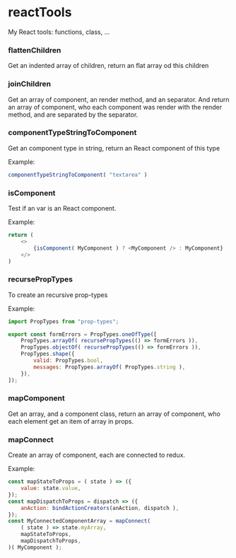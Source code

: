 # reactTools
My React tools: functions, class, ...

### flattenChildren
Get an indented array of children, return an flat array od this children


### joinChildren
Get an array of component, an render method, and an separator. And return an array of component,
who each component was render with the render method, and are separated by the separator.


### componentTypeStringToComponent
Get an component type in string, return an React component of this type

Example:
```javascript
componentTypeStringToComponent( "textarea" )
```


### isComponent
Test if an var is an React component.

Example:
```javascript
return (
    <>
        {isComponent( MyComponent ) ? <MyComponent /> : MyComponent}
    </>
)
```


### recursePropTypes
To create an recursive prop-types

Example:
```javascript
import PropTypes from "prop-types";

export const formErrors = PropTypes.oneOfType([
    PropTypes.arrayOf( recursePropTypes(() => formErrors )),
    PropTypes.objectOf( recursePropTypes(() => formErrors )),
    PropTypes.shape({
        valid: PropTypes.bool,
        messages: PropTypes.arrayOf( PropTypes.string ),
    }),
]);
```


### mapComponent
Get an array, and a component class, return an array of component,
who each element get an item of array in props.


### mapConnect
Create an array of component, each are connected to redux.

Example:
```javascript
const mapStateToProps = ( state ) => ({
    value: state.value,
});
const mapDispatchToProps = dispatch => ({
    anAction: bindActionCreators(anAction, dispatch ),
});
const MyConnectedComponentArray = mapConnect(
    ( state ) => state.myArray,
    mapStateToProps,
    mapDispatchToProps,
)( MyComponent );
```

